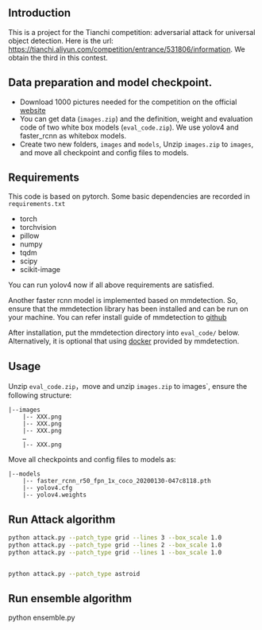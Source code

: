 ## Introduction

This is a project for the Tianchi competition: adversarial attack for universal object detection. Here is the url: https://tianchi.aliyun.com/competition/entrance/531806/information. We obtain the third in this contest.

## Data preparation and model checkpoint.

- Download 1000 pictures needed for the competition on the official [website](https://tianchi.aliyun.com/competition/entrance/531806/information)
- You can get data (`images.zip`) and the definition, weight and evaluation code of two white box models (`eval_code.zip`). We use yolov4 and faster_rcnn as whitebox models.
- Create two new folders, `images` and `models`, Unzip `images.zip` to `images`, and move all checkpoint and config files to models.

## Requirements

This code is based on pytorch. Some basic dependencies are recorded in `requirements.txt`

- torch
- torchvision
- pillow
- numpy
- tqdm
- scipy
- scikit-image
 
You can run yolov4 now if all above requirements are satisfied.

Another faster rcnn model is implemented based on mmdetection. So, ensure that the mmdetection library has been installed and can be run on your machine. You can refer install guide of mmdetection to [github](https://github.com/open-mmlab/mmdetection/blob/master/docs/install.md)

After installation, put the mmdetection directory into `eval_code/` below. Alternatively, it is optional that using [docker](https://github.com/open-mmlab/mmdetection/blob/master/docker/Dockerfile) provided by mmdetection.

## Usage

Unzip `eval_code.zip`，move and unzip `images.zip` to images`, ensure the following structure:

```
|--images
    |-- XXX.png
    |-- XXX.png
    |-- XXX.png
    …
    |-- XXX.png
```

Move all checkpoints and config files to models as:

```
|--models
    |-- faster_rcnn_r50_fpn_1x_coco_20200130-047c8118.pth
    |-- yolov4.cfg
    |-- yolov4.weights
```

## Run Attack algorithm

```bash
python attack.py --patch_type grid --lines 3 --box_scale 1.0
python attack.py --patch_type grid --lines 2 --box_scale 1.0
python attack.py --patch_type grid --lines 1 --box_scale 1.0


python attack.py --patch_type astroid
```

## Run ensemble algorithm
python ensemble.py
